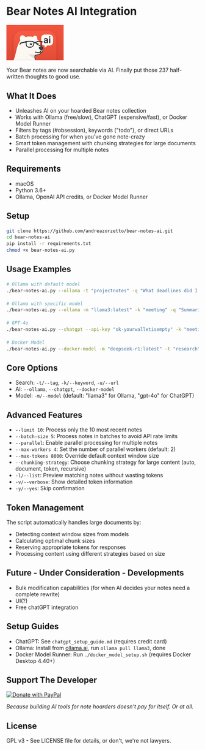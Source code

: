 # Bear Notes AI Integration

<img src="bear-ai-logo.png" alt="Bear AI Logo" width="150"/>

Your Bear notes are now searchable via AI. Finally put those 237 half-written thoughts to good use.

## What It Does

- Unleashes AI on your hoarded Bear notes collection
- Works with Ollama (free/slow), ChatGPT (expensive/fast), or Docker Model Runner
- Filters by tags (#obsession), keywords ("todo"), or direct URLs
- Batch processing for when you've gone note-crazy
- Smart token management with chunking strategies for large documents
- Parallel processing for multiple notes

## Requirements

- macOS
- Python 3.6+
- Ollama, OpenAI API credits, or Docker Model Runner

## Setup

```bash
git clone https://github.com/andreazorzetto/bear-notes-ai.git
cd bear-notes-ai
pip install -r requirements.txt
chmod +x bear-notes-ai.py
```

## Usage Examples

```bash
# Ollama with default model
./bear-notes-ai.py --ollama -t "projectnotes" -q "What deadlines did I ignore?"

# Ollama with specific model
./bear-notes-ai.py --ollama -m "llama3:latest" -k "meeting" -q "Summarize these meeting notes"

# GPT-4o
./bear-notes-ai.py --chatgpt --api-key "sk-yourwalletisempty" -k "meeting" -q "Summarize those meetings zoom transcribed for me"

# Docker Model
./bear-notes-ai.py --docker-model -m "deepseek-r1:latest" -t "research" -q "What did I discover?"
```

## Core Options

- Search: `-t/--tag`, `-k/--keyword`, `-u/--url`  
- AI: `--ollama`, `--chatgpt`, `--docker-model`
- Model: `-m/--model` (default: "llama3" for Ollama, "gpt-4o" for ChatGPT)

## Advanced Features

- `--limit 10`: Process only the 10 most recent notes
- `--batch-size 5`: Process notes in batches to avoid API rate limits
- `--parallel`: Enable parallel processing for multiple notes
- `--max-workers 4`: Set the number of parallel workers (default: 2)
- `--max-tokens 8000`: Override default context window size
- `--chunking-strategy`: Choose chunking strategy for large content (auto, document, token, recursive)
- `-l/--list`: Preview matching notes without wasting tokens
- `-v/--verbose`: Show detailed token information
- `-y/--yes`: Skip confirmation

## Token Management

The script automatically handles large documents by:

- Detecting context window sizes from models
- Calculating optimal chunk sizes
- Reserving appropriate tokens for responses
- Processing content using different strategies based on size

## Future - Under Consideration - Developments

- Bulk modification capabilities (for when AI decides your notes need a complete rewrite)
- UI(?)
- Free chatGPT integration
  
## Setup Guides

- ChatGPT: See `chatgpt_setup_guide.md` (requires credit card)
- Ollama: Install from [ollama.ai](https://ollama.ai), run `ollama pull llama3`, done
- Docker Model Runner: Run `./docker_model_setup.sh` (requires Docker Desktop 4.40+)

## Support The Developer

<a href="https://www.paypal.com/donate/?business=vim-double6e@icloud.com&no_recurring=0&item_name=Support+Bear+Notes+AI+Development&currency_code=USD">
  <img src="https://img.shields.io/badge/PayPal-Buy%20me%20coffee%20to%20maintain%20my%20caffeine%20hallucinations-blue?style=for-the-badge&logo=paypal" alt="Donate with PayPal" />
</a>

*Because building AI tools for note hoarders doesn't pay for itself. Or at all.*

## License

GPL v3 - See LICENSE file for details, or don't, we're not lawyers.
